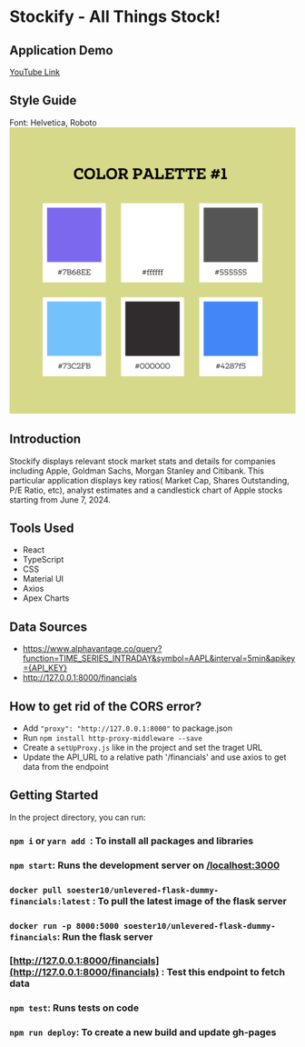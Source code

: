 # Stockify - All Things Stock!

## Application Demo
[YouTube Link](https://youtu.be/UnMhd5xXISs)

## Style Guide
Font: Helvetica, Roboto
![Style Guide](https://github.com/WinexWolf/apple-stock/blob/801d0a2ae268af6d45b44366cc56d9ca87ceda96/apple-stock/src/assets/style-guide.png)

## Introduction

Stockify displays relevant stock market stats and details for companies including Apple, Goldman Sachs, Morgan Stanley and Citibank. This particular application displays key ratios( Market Cap, Shares Outstanding, P/E Ratio, etc), analyst estimates and a candlestick chart of Apple stocks starting from June 7, 2024.

## Tools Used

- React
- TypeScript
- CSS
- Material UI
- Axios
- Apex Charts

## Data Sources

- https://www.alphavantage.co/query?function=TIME_SERIES_INTRADAY&symbol=AAPL&interval=5min&apikey={API_KEY}
- http://127.0.0.1:8000/financials

## How to get rid of the CORS error?

- Add `"proxy": "http://127.0.0.1:8000"` to package.json
- Run `npm install http-proxy-middleware --save`
- Create a `setUpProxy.js` like in the project and set the traget URL
- Update the API_URL to a relative path '/financials' and use axios to get data from the endpoint

## Getting Started

In the project directory, you can run:
### `npm i` or `yarn add `: To install all packages and libraries
### `npm start`: Runs the development server on [/localhost:3000](http://localhost:3000/)
### `docker pull soester10/unlevered-flask-dummy-financials:latest` : To pull the latest image of the flask server
### `docker run -p 8000:5000 soester10/unlevered-flask-dummy-financials`: Run the flask server
### [http://127.0.0.1:8000/financials](http://127.0.0.1:8000/financials) : Test this endpoint to fetch data

### `npm test`: Runs tests on code
### `npm run deploy`: To create a new build and update gh-pages




